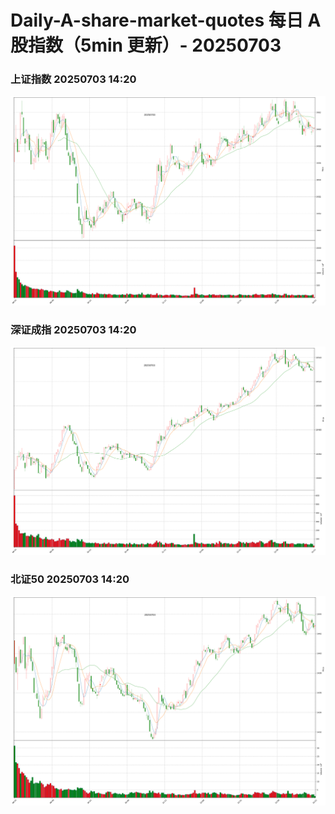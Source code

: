 
# Daily-A-share-market-quotes 每日 A 股指数（5min 更新）- 20250703

### 上证指数 20250703 14:20
![](./fig/2025/7/20250703-sh000001.png)

### 深证成指 20250703 14:20
![](./fig/2025/7/20250703-sz399001.png)

### 北证50 20250703 14:20
![](./fig/2025/7/20250703-bj899050.png)
